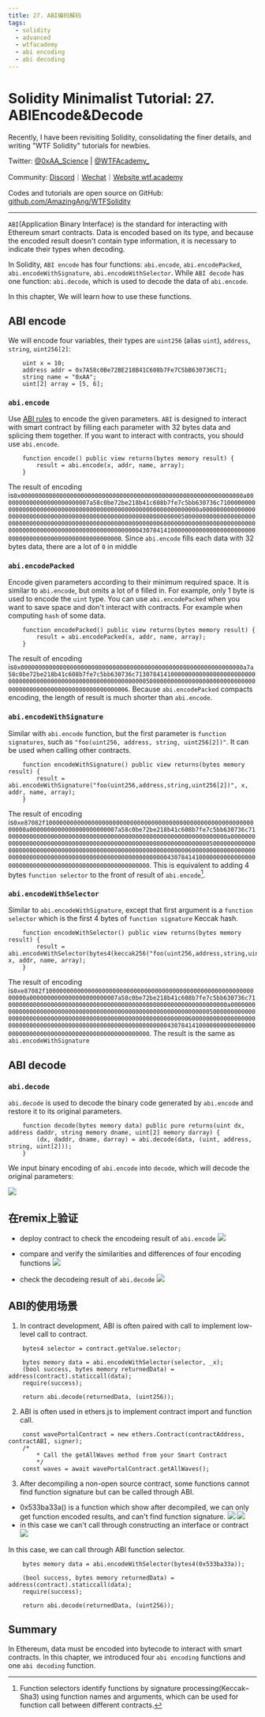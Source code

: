 ```yaml
---
title: 27. ABI编码解码
tags:
  - solidity
  - advanced
  - wtfacademy
  - abi encoding
  - abi decoding
---
```


# Solidity Minimalist Tutorial: 27. ABIEncode&Decode

Recently, I have been revisiting Solidity, consolidating the finer details, and writing "WTF Solidity" tutorials for newbies. 

Twitter: [@0xAA_Science](https://twitter.com/0xAA_Science) | [@WTFAcademy_](https://twitter.com/WTFAcademy_)

Community: [Discord](https://discord.wtf.academy)｜[Wechat](https://docs.google.com/forms/d/e/1FAIpQLSe4KGT8Sh6sJ7hedQRuIYirOoZK_85miz3dw7vA1-YjodgJ-A/viewform?usp=sf_link)｜[Website wtf.academy](https://wtf.academy)

Codes and tutorials are open source on GitHub: [github.com/AmazingAng/WTFSolidity](https://github.com/AmazingAng/WTFSolidity)

-----

`ABI`(Application Binary Interface) is the standard for interacting with Ethereum smart contracts. Data is encoded based on its type, and because the encoded result doesn't contain type information, it is necessary to indicate their types when decoding.

In Solidity, `ABI encode` has four functions: `abi.encode`, `abi.encodePacked`, `abi.encodeWithSignature`, `abi.encodeWithSelector`. While `ABI decode` has one function: `abi.decode`, which is used to decode the data of `abi.encode`.

In this chapter, We will learn how to use these functions.

## ABI encode
We will encode four variables, their types are `uint256` (alias `uint`), `address`, `string`, `uint256[2]`:
```solidity
    uint x = 10;
    address addr = 0x7A58c0Be72BE218B41C608b7Fe7C5bB630736C71;
    string name = "0xAA";
    uint[2] array = [5, 6]; 
```

### `abi.encode`
Use [ABI rules](https://learnblockchain.cn/docs/solidity/abi-spec.html) to encode the given parameters. `ABI` is designed to interact with smart contract by filling each parameter with 32 bytes data and splicing them together. If you want to interact with contracts, you should use `abi.encode`.
```solidity
    function encode() public view returns(bytes memory result) {
        result = abi.encode(x, addr, name, array);
    }
```
The result of encoding is`0x000000000000000000000000000000000000000000000000000000000000000a0000000000000000000000007a58c0be72be218b41c608b7fe7c5bb630736c7100000000000000000000000000000000000000000000000000000000000000a00000000000000000000000000000000000000000000000000000000000000005000000000000000000000000000000000000000000000000000000000000000600000000000000000000000000000000000000000000000000000000000000043078414100000000000000000000000000000000000000000000000000000000`. Since `abi.encode` fills each data with 32 bytes data, there are a lot of `0` in middle

### `abi.encodePacked`
Encode given parameters according to their minimum required space. It is similar to `abi.encode`, but omits a lot of `0` filled in. For example, only 1 byte is used to encode the `uint` type. You can use `abi.encodePacked` when you want to save space and don't interact with contracts. For example when computing `hash` of some data.
```solidity
    function encodePacked() public view returns(bytes memory result) {
        result = abi.encodePacked(x, addr, name, array);
    }
```
The result of encoding is`0x000000000000000000000000000000000000000000000000000000000000000a7a58c0be72be218b41c608b7fe7c5bb630736c713078414100000000000000000000000000000000000000000000000000000000000000050000000000000000000000000000000000000000000000000000000000000006`. Because `abi.encodePacked` compacts encoding, the length of result is much shorter than `abi.encode`.

### `abi.encodeWithSignature`
Similar with `abi.encode` function, but the first parameter is `function signatures`, such as `"foo(uint256, address, string, uint256[2])"`. It can be used when calling other contracts.
```solidity
    function encodeWithSignature() public view returns(bytes memory result) {
        result = abi.encodeWithSignature("foo(uint256,address,string,uint256[2])", x, addr, name, array);
    }
```
The result of encoding is`0xe87082f1000000000000000000000000000000000000000000000000000000000000000a0000000000000000000000007a58c0be72be218b41c608b7fe7c5bb630736c7100000000000000000000000000000000000000000000000000000000000000a00000000000000000000000000000000000000000000000000000000000000005000000000000000000000000000000000000000000000000000000000000000600000000000000000000000000000000000000000000000000000000000000043078414100000000000000000000000000000000000000000000000000000000`. This is equivalent to adding 4 bytes `function selector` to the front of result of `abi.encode`[^note].
[^note]: Function selectors identify functions by signature processing(Keccak–Sha3) using function names and arguments, which can be used for function call between different contracts.

### `abi.encodeWithSelector`
Similar to `abi.encodeWithSignature`, except that first argument is a `function selector` which is the first 4 bytes of `function signature` Keccak hash.

```solidity
    function encodeWithSelector() public view returns(bytes memory result) {
        result = abi.encodeWithSelector(bytes4(keccak256("foo(uint256,address,string,uint256[2])")), x, addr, name, array);
    }
```

The result of encoding is`0xe87082f1000000000000000000000000000000000000000000000000000000000000000a0000000000000000000000007a58c0be72be218b41c608b7fe7c5bb630736c7100000000000000000000000000000000000000000000000000000000000000a00000000000000000000000000000000000000000000000000000000000000005000000000000000000000000000000000000000000000000000000000000000600000000000000000000000000000000000000000000000000000000000000043078414100000000000000000000000000000000000000000000000000000000`. The result is the same as `abi.encodeWithSignature`

## ABI decode
### `abi.decode`
`abi.decode` is used to decode the binary code generated by `abi.encode` and restore it to its original parameters.

```solidity
    function decode(bytes memory data) public pure returns(uint dx, address daddr, string memory dname, uint[2] memory darray) {
        (dx, daddr, dname, darray) = abi.decode(data, (uint, address, string, uint[2]));
    }
```
We input binary encoding of `abi.encode` into `decode`, which will decode the original parameters:

![](https://images.mirror-media.xyz/publication-images/jboRaaq0U57qVYjmsOgbv.png?height=408&width=624)

## 在remix上验证
- deploy contract to check the encodeing result of `abi.encode`
![](./img/27-1_en.png)

- compare and verify the similarities and differences of four encoding functions
![](./img/27-2_en.png)

- check the decodeing result of `abi.decode`
![](./img/27-3_en.png)

## ABI的使用场景
1. In contract development, ABI is often paired with call to implement low-level call to contract.
```solidity  
    bytes4 selector = contract.getValue.selector;

    bytes memory data = abi.encodeWithSelector(selector, _x);
    (bool success, bytes memory returnedData) = address(contract).staticcall(data);
    require(success);

    return abi.decode(returnedData, (uint256));
```
2. ABI is often used in ethers.js to implement contract import and function call.
```solidity
    const wavePortalContract = new ethers.Contract(contractAddress, contractABI, signer);
    /*
        * Call the getAllWaves method from your Smart Contract
        */
    const waves = await wavePortalContract.getAllWaves();
```
3. After decompiling a non-open source contract, some functions cannot find function signature but can be called through ABI.
- 0x533ba33a() is a function which show after decompiled, we can only get function encoded results, and can't find function signature.
![](./img/27-4_en.png)
![](./img/27-5_en.png)
- in this case we can't call through constructing an interface or contract
![](./img/27-6_en.png)

In this case, we can call through ABI function selector.
```solidity
    bytes memory data = abi.encodeWithSelector(bytes4(0x533ba33a));

    (bool success, bytes memory returnedData) = address(contract).staticcall(data);
    require(success);

    return abi.decode(returnedData, (uint256));
```

## Summary
In Ethereum, data must be encoded into bytecode to interact with smart contracts. In this chapter, we introduced four `abi encoding` functions and one `abi decoding` function.